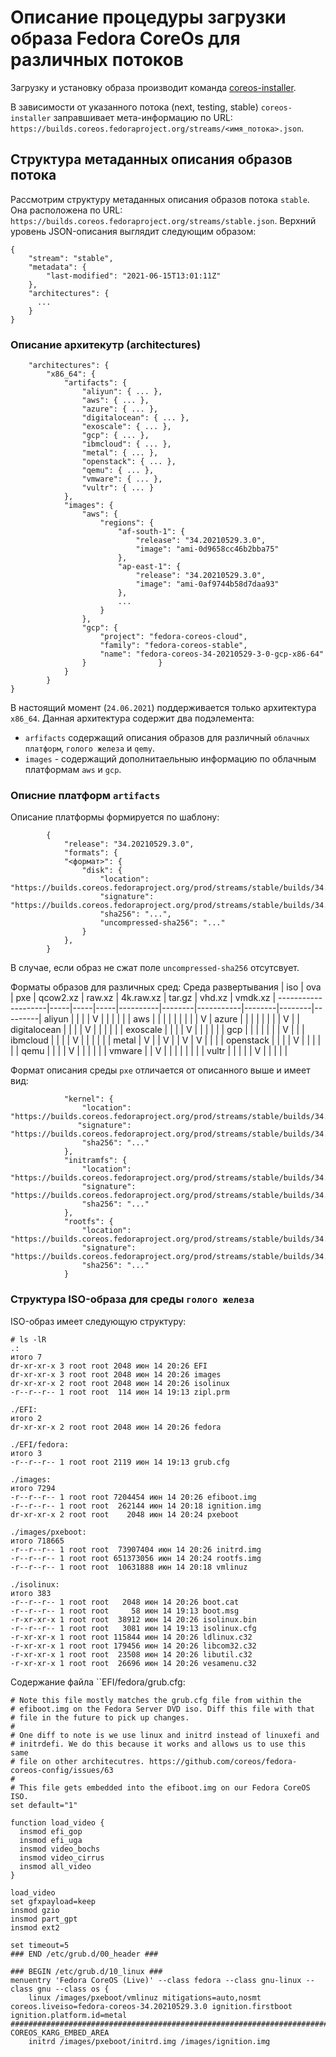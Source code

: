 # Описание процедуры загрузки образа Fedora CoreOs для различных потоков

Загрузку и установку образа производит команда [coreos-installer](https://github.com/coreos/coreos-installer).

В зависимости от указанного потока (next, testing, stable) `coreos-installer` заправшивает мета-информацию по URL:
`https://builds.coreos.fedoraproject.org/streams/<имя_потока>.json`.

## Структура метаданных описания образов потока

Рассмотрим структуру метаданных описания образов потока `stable`.
Она расположена по URL: `https://builds.coreos.fedoraproject.org/streams/stable.json`.
Верхний уровень JSON-описания выглядит следующим образом:
```
{
    "stream": "stable",
    "metadata": {
        "last-modified": "2021-06-15T13:01:11Z"
    },
    "architectures": {
      ...
    }
}
```
### Описание архитекутр (architectures)

```
    "architectures": {
        "x86_64": {
            "artifacts": {
                "aliyun": { ... },
                "aws": { ... },
                "azure": { ... },
                "digitalocean": { ... },
                "exoscale": { ... },
                "gcp": { ... },
                "ibmcloud": { ... },
                "metal": { ... },
                "openstack": { ... },
                "qemu": { ... },
                "vmware": { ... },
                "vultr": { ... }
            },
            "images": {
                "aws": {
                    "regions": {
                        "af-south-1": {
                            "release": "34.20210529.3.0",
                            "image": "ami-0d9658cc46b2bba75"
                        },
                        "ap-east-1": {
                            "release": "34.20210529.3.0",
                            "image": "ami-0af9744b58d7daa93"
                        },
                        ...
                    }
                },
                "gcp": {
                    "project": "fedora-coreos-cloud",
                    "family": "fedora-coreos-stable",
                    "name": "fedora-coreos-34-20210529-3-0-gcp-x86-64"
                }                }
            }
        }
}
```
В настоящий момент (`24.06.2021`) поддерживается только архитектура `x86_64`.
Данная архитектура содержит два подэлемента:
- `arfifacts` содержащий описания образов для различный `облачных платформ`, `голого железа` и `qemy`.
- `images` - содержащий дополнитаельныю информацию по облачным платформам `aws` и `gcp`.

### Описние платформ `artifacts`

Описание платформы формируется по шаблону:
```
        {
            "release": "34.20210529.3.0",
            "formats": {
            "<формат>": {
                "disk": {
                    "location": "https://builds.coreos.fedoraproject.org/prod/streams/stable/builds/34.20210529.3.0/x86_64/...",
                    "signature": "https://builds.coreos.fedoraproject.org/prod/streams/stable/builds/34.20210529.3.0/x86_64/...sig",
                    "sha256": "...",
                    "uncompressed-sha256": "..."
                }
            },
        }
```
В случае, если образ не сжат поле `uncompressed-sha256` отсутсвует.

Форматы образов для различных сред:
Среда развертывания | iso | ova | pxe | qcow2.xz | raw.xz | 4k.raw.xz | tar.gz | vhd.xz | vmdk.xz |
--------------------|-----|-----|-----|----------|--------|-----------|--------|--------|---------|
aliyun              |     |     |     |     V    |        |           |        |        |         |
aws                 |     |     |     |          |        |           |        |        |    V    |
azure               |     |     |     |          |        |           |        |    V   |         |
digitalocean        |     |     |     |      V   |        |           |        |        |         |
exoscale            |     |     |     |      V   |        |           |        |        |         |
gcp                 |     |     |     |          |        |           |   V    |        |         |
ibmcloud            |     |     |     |      V   |        |           |        |        |         |
metal               |   V |     |   V |          |    V   |     V     |        |        |         |
openstack           |     |     |     |      V   |        |           |        |        |         |
qemu                |     |     |     |      V   |        |           |        |        |         |
vmware              |     |   V |     |          |        |           |        |        |         |
vultr               |     |     |     |          |    V   |           |        |        |         |

Формат описания среды `pxe` отличается от описанного выше и имеет вид:
```
            "kernel": {
                "location": "https://builds.coreos.fedoraproject.org/prod/streams/stable/builds/34.20210529.3.0/x86_64/...",
               "signature": "https://builds.coreos.fedoraproject.org/prod/streams/stable/builds/34.20210529.3.0/x86_64/....sig",
                "sha256": "..."
            },
            "initramfs": {
                "location": "https://builds.coreos.fedoraproject.org/prod/streams/stable/builds/34.20210529.3.0/x86_64/...img",
                "signature": "https://builds.coreos.fedoraproject.org/prod/streams/stable/builds/34.20210529.3.0/x86_64/....img.sig",
                "sha256": "..."
            },
            "rootfs": {
                "location": "https://builds.coreos.fedoraproject.org/prod/streams/stable/builds/34.20210529.3.0/x86_64/...img",
                "signature": "https://builds.coreos.fedoraproject.org/prod/streams/stable/builds/34.20210529.3.0/x86_64/...img.sig",
                "sha256": "..."
            }
```

### Структура ISO-образа для среды `голого железа`

ISO-образ имеет следующую структуру:
```
# ls -lR 
.:
итого 7
dr-xr-xr-x 3 root root 2048 июн 14 20:26 EFI
dr-xr-xr-x 3 root root 2048 июн 14 20:26 images
dr-xr-xr-x 2 root root 2048 июн 14 20:26 isolinux
-r--r--r-- 1 root root  114 июн 14 19:13 zipl.prm

./EFI:
итого 2
dr-xr-xr-x 2 root root 2048 июн 14 20:26 fedora

./EFI/fedora:
итого 3
-r--r--r-- 1 root root 2119 июн 14 19:13 grub.cfg

./images:
итого 7294
-r--r--r-- 1 root root 7204454 июн 14 20:26 efiboot.img
-r--r--r-- 1 root root  262144 июн 14 20:18 ignition.img
dr-xr-xr-x 2 root root    2048 июн 14 20:24 pxeboot

./images/pxeboot:
итого 718665
-r--r--r-- 1 root root  73907404 июн 14 20:26 initrd.img
-r--r--r-- 1 root root 651373056 июн 14 20:24 rootfs.img
-r--r--r-- 1 root root  10631888 июн 14 20:18 vmlinuz

./isolinux:
итого 383
-r--r--r-- 1 root root   2048 июн 14 20:26 boot.cat
-r--r--r-- 1 root root     58 июн 14 19:13 boot.msg
-r-xr-xr-x 1 root root  38912 июн 14 20:26 isolinux.bin
-r--r--r-- 1 root root   3081 июн 14 19:13 isolinux.cfg
-r-xr-xr-x 1 root root 115844 июн 14 20:26 ldlinux.c32
-r-xr-xr-x 1 root root 179456 июн 14 20:26 libcom32.c32
-r-xr-xr-x 1 root root  23508 июн 14 20:26 libutil.c32
-r-xr-xr-x 1 root root  26696 июн 14 20:26 vesamenu.c32
```

Содержание файла ``EFI/fedora/grub.cfg:
```
# Note this file mostly matches the grub.cfg file from within the
# efiboot.img on the Fedora Server DVD iso. Diff this file with that
# file in the future to pick up changes.
#
# One diff to note is we use linux and initrd instead of linuxefi and
# initrdefi. We do this because it works and allows us to use this same
# file on other architecutres. https://github.com/coreos/fedora-coreos-config/issues/63
#
# This file gets embedded into the efiboot.img on our Fedora CoreOS ISO.
set default="1"

function load_video {
  insmod efi_gop
  insmod efi_uga
  insmod video_bochs
  insmod video_cirrus
  insmod all_video
}

load_video
set gfxpayload=keep
insmod gzio
insmod part_gpt
insmod ext2

set timeout=5
### END /etc/grub.d/00_header ###

### BEGIN /etc/grub.d/10_linux ###
menuentry 'Fedora CoreOS (Live)' --class fedora --class gnu-linux --class gnu --class os {
	linux /images/pxeboot/vmlinuz mitigations=auto,nosmt coreos.liveiso=fedora-coreos-34.20210529.3.0 ignition.firstboot ignition.platform.id=metal
################################################################################################################################################################################################################################################################################################################################################################################################################################################################################################################################################################################################################################################################################################################################################################################################################################################################################################################################################################################################################################################################ COREOS_KARG_EMBED_AREA
	initrd /images/pxeboot/initrd.img /images/ignition.img
```

